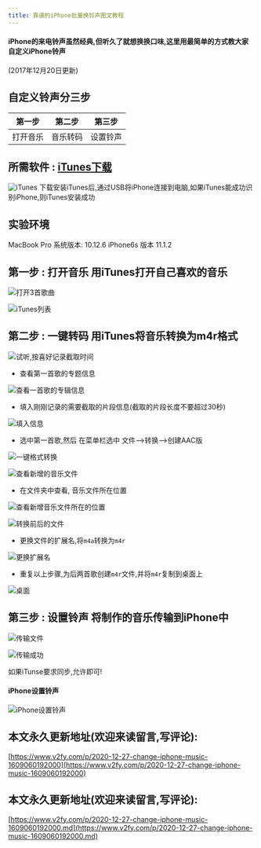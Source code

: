 ```yaml
---
title: 靠谱的iPhone批量换铃声图文教程
---
```


####  iPhone的来电铃声虽然经典,但听久了就想换换口味,这里用最简单的方式教大家自定义iPhone铃声

(2017年12月20日更新)

## 自定义铃声分三步 
| 第一步   | 第二步   | 第三步   |
| -------- | -------- | -------- |
| 打开音乐 | 音乐转码 | 设置铃声 |

## 所需软件 : [iTunes下载](https://www.apple.com/cn/itunes/download/)

![iTunes](https://www.v2fy.com/asset/0i/jikemiji/jikemiji-md/2020-12-27-change-iphone-music-1609060192000.assets/1240-20201227171026911.png)
下载安装iTunes后,通过USB将iPhone连接到电脑,如果iTunes能成功识别iPhone,则iTunes安装成功

## 实验环境
MacBook Pro 系统版本: 10.12.6
iPhone6s 版本 11.1.2

 ## 第一步 : 打开音乐  用iTunes打开自己喜欢的音乐

![打开3首歌曲](https://www.v2fy.com/asset/0i/jikemiji/jikemiji-md/2020-12-27-change-iphone-music-1609060192000.assets/1240-20201227171026924.png)

![iTunes列表](https://www.v2fy.com/asset/0i/jikemiji/jikemiji-md/2020-12-27-change-iphone-music-1609060192000.assets/1240-20201227171027065.png)

## 第二步 :  一键转码   用iTunes将音乐转换为m4r格式

![试听,按喜好记录截取时间](https://www.v2fy.com/asset/0i/jikemiji/jikemiji-md/2020-12-27-change-iphone-music-1609060192000.assets/1240-20201227171027088.png)

-  查看第一首歌的专题信息

![查看一首歌的专辑信息](https://www.v2fy.com/asset/0i/jikemiji/jikemiji-md/2020-12-27-change-iphone-music-1609060192000.assets/1240-20201227171026921.png)

- 填入刚刚记录的需要截取的片段信息(截取的片段长度不要超过30秒)

![填入信息](https://www.v2fy.com/asset/0i/jikemiji/jikemiji-md/2020-12-27-change-iphone-music-1609060192000.assets/1240-20201227171026966.png)

- 选中第一首歌,然后 在菜单栏选中 文件-->转换-->创建AAC版

![一键格式转换](https://www.v2fy.com/asset/0i/jikemiji/jikemiji-md/2020-12-27-change-iphone-music-1609060192000.assets/1240-20201227171027208.png)

![查看新增的音乐文件](https://www.v2fy.com/asset/0i/jikemiji/jikemiji-md/2020-12-27-change-iphone-music-1609060192000.assets/1240-20201227171027164.png)

- 在文件夹中查看, 音乐文件所在位置

![查看新增音乐文件所在的位置](https://www.v2fy.com/asset/0i/jikemiji/jikemiji-md/2020-12-27-change-iphone-music-1609060192000.assets/1240-20201227171027100.png)

![转换前后的文件](https://www.v2fy.com/asset/0i/jikemiji/jikemiji-md/2020-12-27-change-iphone-music-1609060192000.assets/1240-20201227171026974.png)

- 更换文件的扩展名,将`m4a`转换为`m4r`

![更换扩展名](https://www.v2fy.com/asset/0i/jikemiji/jikemiji-md/2020-12-27-change-iphone-music-1609060192000.assets/1240-20201227171026955.png)

-  重复以上步骤,为后两首歌创建`m4r`文件,并将`m4r`复制到桌面上

![桌面](https://www.v2fy.com/asset/0i/jikemiji/jikemiji-md/2020-12-27-change-iphone-music-1609060192000.assets/1240-20201227171027068.png)




## 第三步 : 设置铃声   将制作的音乐传输到iPhone中

![传输文件](https://www.v2fy.com/asset/0i/jikemiji/jikemiji-md/2020-12-27-change-iphone-music-1609060192000.assets/1240-20201227171027274.png)

![传输成功](https://www.v2fy.com/asset/0i/jikemiji/jikemiji-md/2020-12-27-change-iphone-music-1609060192000.assets/1240-20201227171027097.png)

如果iTunse要求同步,允许即可!

#### iPhone设置铃声

![iPhone设置铃声](https://www.v2fy.com/asset/0i/jikemiji/jikemiji-md/2020-12-27-change-iphone-music-1609060192000.assets/1240-20201227171027163.png)





## 本文永久更新地址(欢迎来读留言,写评论):

[https://www.v2fy.com/p/2020-12-27-change-iphone-music-1609060192000](https://www.v2fy.com/p/2020-12-27-change-iphone-music-1609060192000)

## 本文永久更新地址(欢迎来读留言,写评论):

[https://www.v2fy.com/p/2020-12-27-change-iphone-music-1609060192000.md](https://www.v2fy.com/p/2020-12-27-change-iphone-music-1609060192000.md)
